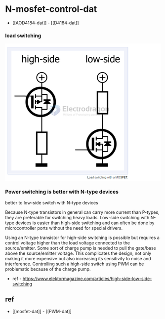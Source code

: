 
# N-mosfet-control-dat

- [[AOD4184-dat]] - [[D4184-dat]]

### load switching 

![](2024-10-06-15-13-53.png)

### Power switching is better with N-type devices

better to low-side switch with N-type devices

Because N-type transistors in general can carry more current than P-types, they are preferable for switching heavy loads. Low-side switching with N-type devices is easier than high-side switching and can often be done by microcontroller ports without the need for special drivers. 

Using an N-type transistor for high-side switching is possible but requires a control voltage higher than the load voltage connected to the source/emitter. Some sort of charge pump is needed to pull the gate/base above the source/emitter voltage. This complicates the design, not only making it more expensive but also increasing its sensitivity to noise and interference. Controlling such a high-side switch using PWM can be problematic because of the charge pump.

- ref - https://www.elektormagazine.com/articles/high-side-low-side-switching




## ref 

- [[mosfet-dat]] - [[PWM-dat]]